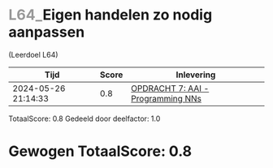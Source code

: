 #  <font color="#999999">L64_</font>Eigen handelen zo nodig aanpassen                                                                                                     
(Leerdoel L64)

|Tijd|Score|Inlevering|
|---|---|---|
|2024-05-26 21:14:33 |0.8|<a href="https://canvas.hu.nl//courses/39753/assignments/284177/submissions/616">OPDRACHT 7: AAI - Programming NNs</a>|

TotaalScore: 0.8
Gedeeld door deelfactor: 1.0
# Gewogen TotaalScore: 0.8
